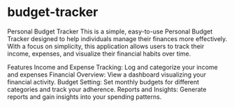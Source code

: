 # budget-tracker


Personal Budget Tracker This is a simple, easy-to-use Personal Budget Tracker designed to help individuals manage their finances more effectively. With a focus on simplicity, this application allows users to track their income, expenses, and visualize their financial habits over time.

Features Income and Expense Tracking: Log and categorize your income and expenses Financial Overview: View a dashboard visualizing your financial activity. Budget Setting: Set monthly budgets for different categories and track your adherence. Reports and Insights: Generate reports and gain insights into your spending patterns.
